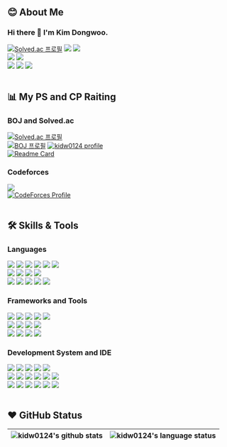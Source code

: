 
<!--
**kidw0124/kidw0124** is a ✨ _special_ ✨ repository because its `README.md` (this file) appears on your GitHub profile.

Here are some ideas to get you started:

- 🔭 I’m currently working on ...
- 🌱 I’m currently learning ...
- 👯 I’m looking to collaborate on ...
- 🤔 I’m looking for help with ...
- 💬 Ask me about ...
- 📫 How to reach me: ...
- 😄 Pronouns: ...
- ⚡ Fun fact: ...
-->

## 😊 About Me
### Hi there 👋 I'm Kim Dongwoo.
[![Solved.ac
프로필](http://mazassumnida.wtf/api/mini/generate_badge?boj=kidw0124)](https://solved.ac/kidw0124)
<a href="https://codeforces.com/profile/kidw0124" target="_blank"><img src="https://img.shields.io/badge/Codeforces-1F8ACB?style=flat-square&logo=Codeforces&logoColor=white"/></a>
<a href="https://www.kaggle.com/kidw0124" target="_blank"><img src="https://img.shields.io/badge/kaggle-20BEFF?style=flat-square&logo=Kaggle&logoColor=white"/></a>
<br>
<a href="mailto:kidw0124@naver.com" target="_blank"><img src="https://img.shields.io/badge/kidw0124@naver.com-03C75A?style=flat-square&logo=Naver&logoColor=white"/></a>
<a href="mailto:kidw0124@gmail.com" target="_blank"><img src="https://img.shields.io/badge/kidw0124@gmail.com-EA4335?style=flat-square&logo=Gmail&logoColor=white"/></a>
<br>
<a href="https://sleepingsnorlax.tistory.com/" target="_blank"><img src="https://img.shields.io/badge/Blog-FF9900?style=flat-square&logo=GitHub%20Sponsors&logoColor=white"/></a>
<a href="https://www.instagram.com/d._.w0o/" target="_blank"><img src="https://img.shields.io/badge/instagram-E4405F?style=flat-square&logo=Instagram&logoColor=white"/></a>
<a href="https://www.facebook.com/kidw0124/" target="_blank"><img src="https://img.shields.io/badge/facebook-1877F2?style=flat-square&logo=Facebook&logoColor=white"/></a>
<br>
<br>
## 📊 My PS and CP Raiting
### BOJ and Solved.ac
[![Solved.ac
프로필](http://mazassumnida.wtf/api/mini/generate_badge?boj=kidw0124)](https://solved.ac/kidw0124)
<br>
[![BOJ
프로필](http://mazassumnida.wtf/api/v2/generate_badge?boj=kidw0124)](https://icpc.me/kidw0124)
[![kidw0124 profile](http://mazandi.herokuapp.com/api?handle=kidw0124)](https://solved.ac/kidw0124)
<br>
[![Readme Card](https://github-readme-stats.vercel.app/api/pin/?username=kidw0124&repo=PS&theme=dark)](https://github.com/kidw0124/PS)

### Codeforces
<a href="https://codeforces.com/profile/kidw0124" target="_blank"><img src="https://img.shields.io/badge/Codeforces-1F8ACB?style=flat-square&logo=Codeforces&logoColor=white"/></a>
<br>
[![CodeForces Profile](https://cf.leed.at?id=kidw0124)](https://codeforces.com/profile/kidw0124)
<br>
<br>
## 🛠️ Skills & Tools
### Languages
![](https://img.shields.io/badge/Lang-C-informational?style=flat&logo=C&color=A8B9CC)
![](https://img.shields.io/badge/Lang-C++-informational?style=flat&logo=Cplusplus&color=00599C)
![](https://img.shields.io/badge/Lang-C%23-informational?style=flat&logo=CSharp&color=239120)
![](https://img.shields.io/badge/Lang-JAVA-informational?style=flat&logo=Oracle&color=007396)
![](https://img.shields.io/badge/Lang-JavaScript-informational?style=flat&logo=JavaScript&color=F7DF1E)
![](https://img.shields.io/badge/Lang-TypeScript-informational?style=flat&logo=TypeScript&color=3178C6)
<br>
![](https://img.shields.io/badge/Lang-Python-informational?style=flat&logo=Python&color=3776AB)
![](https://img.shields.io/badge/Lang-Visual%20Basic-informational?style=flat&logo=Microsoft&color=5E5E5E)
![](https://img.shields.io/badge/Lang-Mathematica-informational?style=flat&logo=Wolfram%20Mathematica&color=DD1100)
![](https://img.shields.io/badge/Lang-R-informational?style=flat&logo=R&color=276DC3)
<br>
![](https://img.shields.io/badge/Markup-HTML-informational?style=flat&logo=HTML5&color=E34F26)
![](https://img.shields.io/badge/Markup-LaTeX-informational?style=flat&logo=LaTeX&color=008080)
![](https://img.shields.io/badge/Markup-Markdown-informational?style=flat&logo=Markdown&color=000000)
![](https://img.shields.io/badge/Style%20Sheet-CSS-informational?style=flat&logo=CSS3&color=1572B6)
![](https://img.shields.io/badge/Style%20Sheet-SASS-informational?style=flat&logo=SASS&color=CC6699)
### Frameworks and Tools
![](https://img.shields.io/badge/Runtime-Node.js-informational?style=flat&logo=Node.JS&color=339933)
![](https://img.shields.io/badge/Framework-React-informational?style=flat&logo=react&color=61DAFB)
![](https://img.shields.io/badge/Framework-Vue-informational?style=flat&logo=Vue.js&color=4FC08D)
![](https://img.shields.io/badge/Framework-Express-informational?style=flat&logo=express&color=000000)
![](https://img.shields.io/badge/Framework-.NET-informational?style=flat&logo=.NET&color=512BD4)
<br>
![](https://img.shields.io/badge/DB-MySQL-informational?style=flat&logo=MySQL&color=4479A1)
![](https://img.shields.io/badge/DB-SQLite-informational?style=flat&logo=SQLite&color=003B57)
![](https://img.shields.io/badge/Tool-Wireshark-informational?style=flat&logo=Wireshark&color=1679A7)
![](https://img.shields.io/badge/Tool-Figma-informational?style=flat&logo=Figma&color=F24E1E)
<br>
![](https://img.shields.io/badge/Tool-Git-informational?style=flat&logo=Git&color=F05032)
[![](https://img.shields.io/badge/Tool-GitHub-informational?style=flat&logo=GitHub&color=181717)](https://github.com/kidw0124)
![](https://img.shields.io/badge/Tool-Slack-informational?style=flat&logo=Slack&color=4A154B)
![](https://img.shields.io/badge/Tool-Notion-informational?style=flat&logo=Notion&color=000000)
### Development System and IDE
![](https://img.shields.io/badge/VM-Virtual%20Box-informational?style=flat&logo=VirtualBox&color=183A61)
![](https://img.shields.io/badge/VM-VMware-informational?style=flat&logo=VMware&color=607078)
![](https://img.shields.io/badge/OS-Windows-informational?style=flat&logo=Windows&color=0078D6)
![](https://img.shields.io/badge/OS-Ubuntu-informational?style=flat&logo=Ubuntu&color=E95420)
![](https://img.shields.io/badge/OS-Kali-informational?style=flat&logo=Kali%20Linux&color=557C94)
<br>
![](https://img.shields.io/badge/IDE-Visual%20Studio-informational?style=flat&logo=Visual%20Studio&color=5C2D91)
![](https://img.shields.io/badge/IDE-VSCode-informational?style=flat&logo=Visual%20Studio%20Code&color=007ACC)
![](https://img.shields.io/badge/IDE-Eclipse-informational?style=flat&logo=Eclipse%20IDE&color=2C2255)
![](https://img.shields.io/badge/IDE-IntelliJ-informational?style=flat&logo=IntelliJ%20IDEA&color=000000)
![](https://img.shields.io/badge/IDE-PyCharm-informational?style=flat&logo=PyCharm&color=000000)
![](https://img.shields.io/badge/IDE-RStudio-informational?style=flat&logo=RStudio&color=75AADB)
<br>
![](https://img.shields.io/badge/IDE-Jupyter-informational?style=flat&logo=Jupyter&color=F37626)
![](https://img.shields.io/badge/Tool-Anaconda-informational?style=flat&logo=Anaconda&color=44A833)
![](https://img.shields.io/badge/IDE-Colab-informational?style=flat&logo=Google%20Colab&color=F9AB00)
![](https://img.shields.io/badge/IDE-Arduino-informational?style=flat&logo=Arduino&color=00979D)
![](https://img.shields.io/badge/Platform-AWS-informational?style=flat&logo=Amazon%20AWS&color=232F3E)
![](https://img.shields.io/badge/Platform-Google%20Cloud%20Platform-informational?style=flat&logo=Google%20Cloud&color=4285F4)
<br>
<br>
## ❤️ GitHub Status

| <img align="center" src="https://github-readme-stats.vercel.app/api?username=kidw0124&show_icons=true&include_all_commits=true&theme=buefy&hide_border=true&count_private=true" alt="kidw0124's github stats" /> |<img align="center" src="https://github-readme-stats.vercel.app/api/top-langs/?username=kidw0124&layout=compact&theme=buefy&hide_border=true&langs_count=10" alt="kidw0124's language status"/> |
| ------------- | ------------- |




